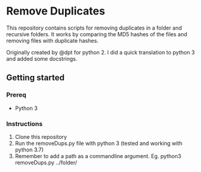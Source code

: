 # Remove Duplicates

This repository contains scripts for removing duplicates in a folder and recursive folders.  It works by comparing the MD5 hashes of the files and removing files with duplicate hashes.

Originally created by @dpt for python 2.  I did a quick translation to python 3 and added some docstrings.

## Getting started

### Prereq
- Python 3

### Instructions
1. Clone this repository
2. Run the removeDups.py file with python 3 (tested and working with python 3.7)
3. Remember to add a path as a commandline argument. Eg. python3 removeDups.py ../folder/